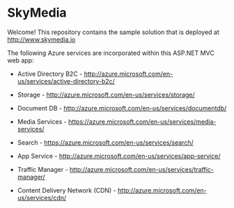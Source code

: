 # SkyMedia

Welcome! This repository contains the sample solution that is deployed at http://www.skymedia.io

The following Azure services are incorporated within this ASP.NET MVC web app:

* Active Directory B2C - http://azure.microsoft.com/en-us/services/active-directory-b2c/

* Storage - http://azure.microsoft.com/en-us/services/storage/

* Document DB - http://azure.microsoft.com/en-us/services/documentdb/

* Media Services - https://azure.microsoft.com/en-us/services/media-services/

* Search - https://azure.microsoft.com/en-us/services/search/

* App Service - http://azure.microsoft.com/en-us/services/app-service/

* Traffic Manager - http://azure.microsoft.com/en-us/services/traffic-manager/

* Content Delivery Network (CDN) - http://azure.microsoft.com/en-us/services/cdn/
